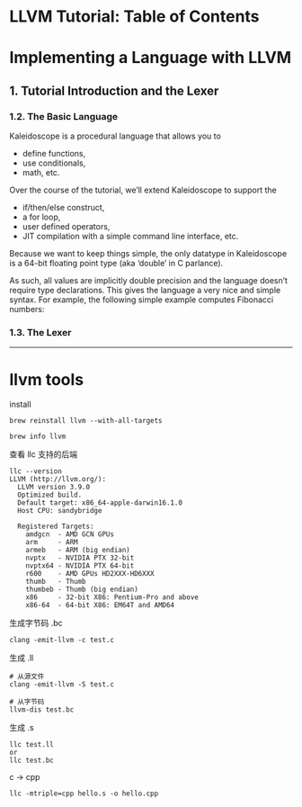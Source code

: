 
# LLVM Tutorial: Table of Contents

# Implementing a Language with LLVM

## 1. Tutorial Introduction and the Lexer

### 1.2. The Basic Language

Kaleidoscope is a procedural language that allows you to 

 - define functions, 
 - use conditionals, 
 - math, etc. 

Over the course of the tutorial, we’ll extend Kaleidoscope to support the 

 - if/then/else construct, 
 - a for loop, 
 - user defined operators, 
 - JIT compilation with a simple command line interface, etc.

Because we want to keep things simple, the only datatype in Kaleidoscope is a 64-bit floating point type (aka ‘double’ in C parlance). 

As such, all values are implicitly double precision and the language doesn’t require type declarations. This gives the language a very nice and simple syntax. For example, the following simple example computes Fibonacci numbers:


### 1.3. The Lexer


---

# llvm tools

install 

```
brew reinstall llvm --with-all-targets

brew info llvm 
```

查看 llc 支持的后端

```
llc --version
LLVM (http://llvm.org/):
  LLVM version 3.9.0
  Optimized build.
  Default target: x86_64-apple-darwin16.1.0
  Host CPU: sandybridge

  Registered Targets:
    amdgcn  - AMD GCN GPUs
    arm     - ARM
    armeb   - ARM (big endian)
    nvptx   - NVIDIA PTX 32-bit
    nvptx64 - NVIDIA PTX 64-bit
    r600    - AMD GPUs HD2XXX-HD6XXX
    thumb   - Thumb
    thumbeb - Thumb (big endian)
    x86     - 32-bit X86: Pentium-Pro and above
    x86-64  - 64-bit X86: EM64T and AMD64
```


生成字节码 .bc

```
clang -emit-llvm -c test.c
```

生成 .ll

```
# 从源文件
clang -emit-llvm -S test.c

# 从字节码
llvm-dis test.bc
```

生成 .s

```
llc test.ll
or 
llc test.bc
```




c -> cpp 

```
llc -mtriple=cpp hello.s -o hello.cpp 
```